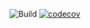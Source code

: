 ![Build](https://github.com/lucasmcar/tiny-core-lib/actions/workflows/phpunit.yml/badge.svg)
[![codecov](https://codecov.io/gh/lucasmcar/tiny-core-lib/branch/master/graph/badge.svg?token=CODECOV_TOKEN)](https://codecov.io/gh/lucasmcar/tiny-core-mvc)